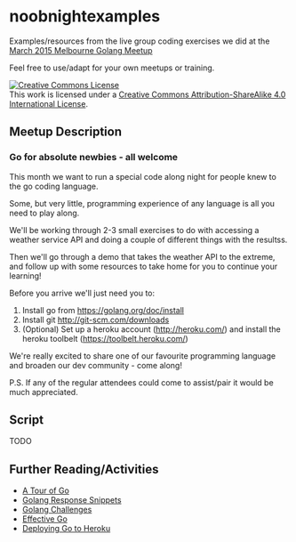 # noobnightexamples

Examples/resources from the live group coding exercises we did at the [March 2015 Melbourne Golang Meetup](http://www.meetup.com/golang-mel/events/220061285/)

Feel free to use/adapt for your own meetups or training.

<a rel="license" href="http://creativecommons.org/licenses/by-sa/4.0/"><img alt="Creative Commons License" style="border-width:0" src="https://i.creativecommons.org/l/by-sa/4.0/88x31.png" /></a><br />This work is licensed under a <a rel="license" href="http://creativecommons.org/licenses/by-sa/4.0/">Creative Commons Attribution-ShareAlike 4.0 International License</a>.

## Meetup Description

### Go for absolute newbies - all welcome

This month we want to run a special code along night for people knew to the go coding language. 

Some, but very little, programming experience of any language is all you need to play along.

We'll be working through 2-3 small exercises to do with accessing a weather service API and doing a couple of different things with the resultss.

Then we'll go through a demo that takes the weather API to the extreme, and follow up with some resources to take home for you to continue your learning!

Before you arrive we'll just need you to:
1. Install go from https://golang.org/doc/install
2. Install git http://git-scm.com/downloads
3. (Optional) Set up a heroku account (http://heroku.com/) and install the heroku toolbelt (https://toolbelt.heroku.com/)

We're really excited to share one of our favourite programming language and broaden our dev community - come along!

P.S. If any of the regular attendees could come to assist/pair it would be much appreciated.

## Script

TODO

## Further Reading/Activities

* [A Tour of Go](https://tour.golang.org/welcome/1)
* [Golang Response Snippets](http://www.alexedwards.net/blog/golang-response-snippets)
* [Golang Challenges](http://golang-challenge.com/)
* [Effective Go](https://golang.org/doc/effective_go.html)
* [Deploying Go to Heroku](https://gophercasts.io/lessons/10-deploying-web-apps-to-heroku)
